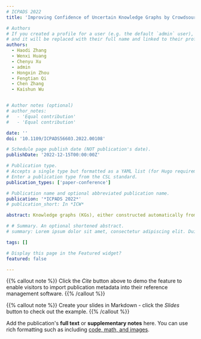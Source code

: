 ```yaml
---
# ICPADS 2022
title: 'Improving Confidence of Uncertain Knowledge Graphs by Crowdsourcing with Limited Budget'

# Authors
# If you created a profile for a user (e.g. the default `admin` user), write the username (folder name) here
# and it will be replaced with their full name and linked to their profile.
authors: 
  - Haodi Zhang
  - Wenxi Huang
  - Chenyu Xu
  - admin
  - Hongxin Zhou
  - Fengtian Qi
  - Chen Zhang
  - Kaishun Wu


# Author notes (optional)
# author_notes:
#   - 'Equal contribution'
#   - 'Equal contribution'

date: ''
doi: '10.1109/ICPADS56603.2022.00108'

# Schedule page publish date (NOT publication's date).
publishDate: '2022-12-15T00:00:00Z'

# Publication type.
# Accepts a single type but formatted as a YAML list (for Hugo requirements).
# Enter a publication type from the CSL standard.
publication_types: ['paper-conference']

# Publication name and optional abbreviated publication name.
publication: '*ICPADS 2022*'
# publication_short: In *ICW*

abstract: Knowledge graphs (KGs), either constructed automatically from texts or collected manually from crowdsourcing workers, may contain uncertainty. The uncertainty may propagate into the knowledge graph embedding and downstream tasks, which is potentially harmful, especially for those confidencesensitive applications such as medical diagnostic suggestion. Crowdsourcing workers with domain knowledge can help improve the data quality of knowledge graphs, by knowledge checking. However, due to the large scale of knowledge graphs and the limitation of adequate crowdsourcing workers, it is unrealistic to check all triplets in a knowledge graph to improve the data quality. Therefore, in this paper, we propose a crowdsourcing framework that efficiently improves the confidence of knowledge graphs with limited budget. We instantiate the framework in the medical domain and conduct a series of experiments with realworld medical data. We deploy the framework for knowledge graph embedding UKGE and corresponding downstream tasks. The experimental results show that the proposed method efficiently improves the quality of the knowledge graphs, and hence improves the performance of probabilistic knowledge graph embedding in the downstream tasks.

# # Summary. An optional shortened abstract.
# summary: Lorem ipsum dolor sit amet, consectetur adipiscing elit. Duis posuere tellus ac convallis placerat. Proin tincidunt magna sed ex sollicitudin condimentum.

tags: []

# Display this page in the Featured widget?
featured: false

---
```


{{% callout note %}}
Click the _Cite_ button above to demo the feature to enable visitors to import publication metadata into their reference management software.
{{% /callout %}}

{{% callout note %}}
Create your slides in Markdown - click the _Slides_ button to check out the example.
{{% /callout %}}

Add the publication's **full text** or **supplementary notes** here. You can use rich formatting such as including [code, math, and images](https://docs.hugoblox.com/content/writing-markdown-latex/).

